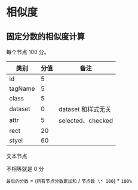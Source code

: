 # 相似度

## 固定分数的相似度计算

每个节点 100 分。

| 类别 | 分值 | 备注 |
| --- | --- | --- |
| id | 5 | |
| tagName | 5 | |
| class | 5 | |
| dataset | 0 | dataset 和样式无关 |
| attr | 5 | selected、checked |
| rect | 20 | |
| styel | 60 | |

文本节点

不相等就是 0 分

`最后的分数` = (`所有节点分数累加和` / `节点数 \* 100`) \* `100%`
